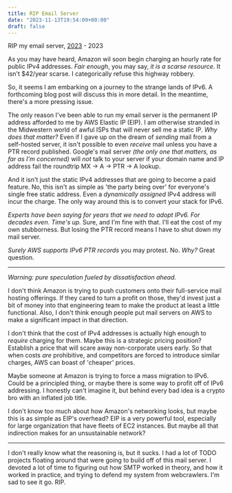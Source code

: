 ```yaml
---
title: RIP Email Server
date: "2023-11-13T19:54:09+00:00"
draft: false
---
```


RIP my email server,
[2023](/posts/2023/06/disruption-from-google-and-red-hat/) - 2023

As you may have heard, Amazon wil soon begin charging an hourly rate for
public IPv4 addresses.
*Fair enough*, you may say, *it is a scarse resource*.
It isn't $42/year scarse.
I categorically refuse this highway robbery.

So, it seems I am embarking on a journey to the strange lands of IPv6.
A forthcoming blog post will discuss this in more detail.
In the meantime, there's a more pressing issue.

The only reason I've been able to run my email server is the permanent IP
address afforded to me by AWS Elastic IP (EIP).
I am otherwise stranded in the Midwestern world of awful ISPs that will
never sell me a static IP.
*Why does that matter?*
Even if I gave up on the dream of *sending* mail from a self-hosted server,
it isn't possible to even *receive* mail unless you have a PTR record
published.
Google's mail server
*(the only one that matters, as far as I'm concerned)*
will *not* talk to your server if your domain name and IP address fail the
roundtrip MX -> A -> PTR -> A lookup.

And it isn't just the static IPv4 addresses that are going to become a paid
feature.
No, this isn't as simple as 'the party being over' for everyone's single free
static address.
Even a *dynamically assigned* IPv4 address will incur the charge.
The only way around this is to convert your stack for IPv6.

*Experts have been saying for years that we need to adopt IPv6.
For decades even.
Time's up.*
Sure, and I'm fine with that.
I'll eat the cost of my own stubborness.
But losing the PTR record means I have to shut down my mail server.

*Surely AWS supports IPv6 PTR records* you may protest.
No.
*Why?*
Great question.

----

*Warning: pure speculation fueled by dissatisfaction ahead.*

I don't think Amazon is trying to push customers onto their full-service mail
hosting offerings.
If they cared to turn a profit on those,
they'd invest just a bit of money into that engineering team to make the
product at least a little functional.
Also, I don't think enough people put mail servers on AWS to make a significant
impact in that direction.

I don't think that the cost of IPv4 addresses is actually high enough to
*require* charging for them.
Maybe this is a strategic pricing position?
Establish a price that will scare away non-corporate users early.
So that when costs *are* prohibitive,
and competitors are forced to introduce similar charges,
AWS can boast of 'cheaper' prices.

Maybe someone at Amazon is trying to force a mass migration to IPv6.
Could be a principled thing,
or maybe there is some way to profit off of IPv6 addressing.
I honestly can't imagine it, but behind every bad idea is a crypto bro with an
inflated job title.

I don't know too much about how Amazon's networking looks,
but maybe this is as simple as EIP's overhead?
EIP is a very powerful tool,
especially for large organization that have fleets of EC2 instances.
But maybe all that indirection makes for an unsustainable network?

----

I don't really know what the reasoning is, but it sucks.
I had a lot of TODO projects floating around that were going to build off of
this mail server.
I devoted a lot of time to figuring out how SMTP worked in theory,
and how it worked in practice,
and trying to defend my system from webcrawlers.
I'm sad to see it go.
RIP.

